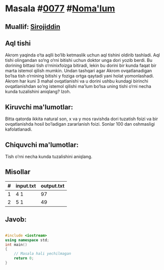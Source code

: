 
<h1>Masala #<a href="https://robocontest.uz/tasks/0077">0077</a> #<a href="https://robocontest.uz/tasks?category=1">Noma'lum</a></h1>
<h2> Muallif: <a href="https://robocontest.uz/profile/sirojiddin">Sirojiddin</a></h2>
<h2>Aql tishi</h2>
<p>Akrom yaqinda o‘ta aqlli bo‘lib ketmaslik uchun aql tishini oldirib tashladi. Aql tishi olingandan so‘ng o‘rni bitishi uchun doktor unga dori yozib berdi. Bu dorining bittasi tish o‘rninixfoizga bitiradi, lekin bu dorini bir kunda faqat bir marta istemol qilish mumkin. Undan tashqari agar Akrom ovqatlanadigan bo‘lsa tish o‘rnining bitishi y foziga ortga qaytadi yani holat yomonlashadi. Akrom har kuni 3 mahal ovqatlanishi va u dorini ushbu kundagi birinchi ovqatlanishdan so’ng istemol qilishi ma'lum bo‘lsa uning tishi o‘rni necha kunda tuzalishini aniqlang?
Izoh.</p>
<h2>Kiruvchi ma'lumotlar:</h2>
<p>Bitta qatorda ikkita natural son, x va y mos ravishda dori tuzatish foizi va bir ovqatlanishda hosil bo’ladigan zararlanish foizi. Sonlar 100 dan oshmasligi kafolatlanadi.</p>
<h2>Chiquvchi ma'lumotlar:</h2>
<p>Tish o’rni necha kunda tuzalishini aniqlang.</p>
<h2>Misollar</h2>
<table>
    <thead>
        <tr>
            <th>#</th>
            <th>input.txt</th>
            <th>output.txt</th>
        </tr>
    </thead>
    <tbody>
            <tr>
                <td>1</td>
                <td>4 1</td>
                <td>97</td>
            </tr>
            <tr>
                <td>2</td>
                <td>5 1</td>
                <td>49</td>
            </tr>
    </tbody>
    </table>
    
<h2>Javob:</h2>

######
```cpp
#include <iostream>
using namespace std;
int main()
{
    // Masala hali yechilmagan
    return 0;
}
```
